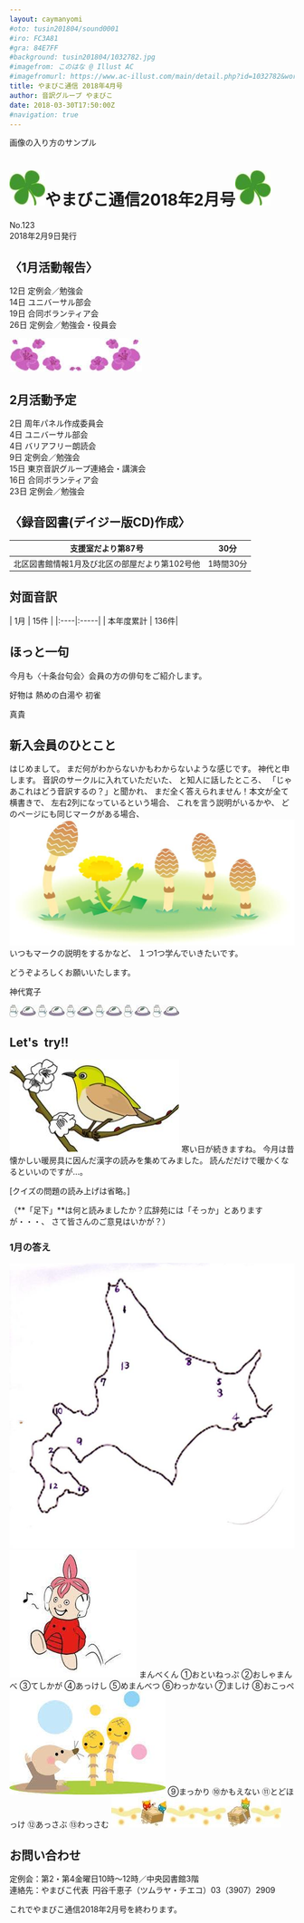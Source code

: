 ```yaml
---
layout: caymanyomi
#oto: tusin201804/sound0001
#iro: FC3A81
#gra: 84E7FF
#background: tusin201804/1032782.jpg
#imagefrom: このはな @ Illust AC
#imagefromurl: https://www.ac-illust.com/main/detail.php?id=1032782&word=%E6%A1%9C83
title: やまびこ通信 2018年4月号
author: 音訳グループ やまびこ
date: 2018-03-30T17:50:00Z
#navigation: true
---
```

画像の入り方のサンプル
# <img class="gyo" src="media/test/test-001.jpg" alt="cut" /><span data-dur="4.134" data-begin="0.03">やまびこ通信2018年2月号</span><img class="gyo" src="media/test/test-001.jpg" alt="cut" />
<span data-dur="2.721" data-begin="4.164">No.123</span>  
<span data-dur="4.353" data-begin="6.885">2018年2月9日発行</span>

## <span data-dur="2.724" data-begin="11.238">〈1月活動報告〉</span>
<span data-dur="4.157" data-begin="13.961">12日 定例会／勉強会</span>  
<span data-dur="3.389" data-begin="18.118">14日 ユニバーサル部会</span>  
<span data-dur="3.842" data-begin="21.506">19日 合同ボランティア会</span>  
<span data-dur="5.492" data-begin="25.347">26日 定例会／勉強会・役員会</span>

<img src="media/test/test-002.jpg" alt="cut" />

## <span data-dur="2.586" data-begin="30.839">2月活動予定</span>
<span data-dur="4.302" data-begin="33.425">2日 周年パネル作成委員会</span>  
<span data-dur="3.156" data-begin="37.726">4日 ユニバーサル部会</span>  
<span data-dur="3.435" data-begin="40.882">4日 バリアフリー朗読会</span>  
<span data-dur="3.931" data-begin="44.316">9日 定例会／勉強会</span>  
<span data-dur="5.783" data-begin="48.247">15日 東京音訳グループ連絡会・講演会</span>  
<span data-dur="3.94" data-begin="54.029">16日 合同ボランティア会</span>  
<span data-dur="4.454" data-begin="57.969">23日 定例会／勉強会</span>

## <span data-dur="4.311" data-begin="62.423">〈録音図書(デイジー版CD)作成〉</span>

| <span data-dur="5.128" data-begin="66.734">支援室だより第87号</span> | 30分 |
| ---- | ------- |
| <span data-dur="9.325" data-begin="71.862">北区図書館情報1月及び北区の部屋だより第102号他</span> | 1時間30分 |

## <span data-dur="2.067" data-begin="81.186">対面音訳</span>

<span data-dur="6.017" data-begin="83.253" markdown="1">
| 1月 | 15件 |
|:----|:-----|
| 本年度累計 | 136件|
</span>

## ほっと一句
<span data-dur="6.704" data-begin="89.27">今月も〈十条台句会〉会員の方の俳句をご紹介します。</span>

<span data-dur="3.895" data-begin="95.973">好物は 熱めの白湯や 初雀</span>

<span data-dur="1.391" data-begin="99.867">真貴</span>

## <span data-dur="2.833" data-begin="101.258">新入会員のひとこと</span>
<span data-dur="2.214" data-begin="104.09">はじめまして。</span>
<span data-dur="5.205" data-begin="106.304">まだ何がわからないかもわからないような感じです。</span>
<span data-dur="2.729" data-begin="111.509">神代と申します。</span>
<span data-dur="2.851" data-begin="114.238">音訳のサークルに入れていただいた、</span>
<span data-dur="2.154" data-begin="117.089">と知人に話したところ、</span>
<span data-dur="4.538" data-begin="119.242">「じゃあこれはどう音訳するの？」と聞かれ、</span>
<span data-dur="5.082" data-begin="123.78">まだ全く答えられません！本文が全て横書きで、</span>
<span data-dur="3.081" data-begin="128.862">左右2列になっているという場合、</span>
<span data-dur="2.389" data-begin="131.942">これを言う説明がいるかや、</span>
<span data-dur="3.431" data-begin="134.33">どのページにも同じマークがある場合、</span>
<img class="migi" src="media/test/test-003.jpg" alt="cut" />
<span data-dur="3.287" data-begin="137.761">いつもマークの説明をするかなど、</span>
<span data-dur="3.47" data-begin="141.047">１つ1つ学んでいきたいです。</span>

<span data-dur="3.942" data-begin="144.517">どうぞよろしくお願いいたします。</span>

<span data-dur="2.086" data-begin="148.458">神代寛子</span>

<img class="obi" src="media/test/test-006.jpg" alt="cut" />

## <span data-dur="1.75" data-begin="163.914">Let's&ensp;try!!</span>

<img class="hidari" src="media/test/test-009.jpg" alt="cut" />
<span data-dur="2.912" data-begin="165.663">寒い日が続きますね。</span>
<span data-dur="7.424" data-begin="168.574">今月は昔懐かしい暖房具に因んだ漢字の読みを集めてみました。</span>  
<span data-dur="4.509" data-begin="175.998">読んだだけで暖かくなるといいのですが…。</span>

<span data-dur="4.339" data-begin="180.506">[クイズの問題の読み上げは省略。]</span>

<span data-dur="6.407" data-begin="184.845">（**「足下」**は何と読みましたか？広辞苑には「そっか」とありますが・・・、</span>
<span data-dur="4.363" data-begin="191.251">さて皆さんのご意見はいかが？）</span>

### <span data-dur="2.208" data-begin="195.614">1月の答え</span>

<img class="naka" src="media/test/test-010.jpg" alt="北海道の地図" />

<img class="migi" src="media/test/test-011.jpg" alt="まんべくん" />
<span class="migi" data-dur="1.769" data-begin="233.391">まんべくん</span>  
<span data-dur="2.811" data-begin="197.822">①おといねっぷ</span>  
<span data-dur="2.39" data-begin="200.632">②おしゃまんべ</span>  
<span data-dur="2.482" data-begin="203.022">③てしかが</span>  
<span data-dur="2.552" data-begin="205.504">④あっけし</span>  
<span data-dur="2.539" data-begin="208.055">⑤めまんべつ</span>  
<span data-dur="2.576" data-begin="210.594">⑥わっかない</span>  
<span data-dur="2.335" data-begin="213.17">⑦ましけ</span>  
<span data-dur="2.613" data-begin="215.504">⑧おこっぺ</span>  
<img class="migi" src="media/test/test-014.jpg" alt="cut" />
<span data-dur="2.506" data-begin="218.116">⑨まっかり</span>  
<span data-dur="2.51" data-begin="220.622">⑩かもえない</span>  
<span data-dur="2.913" data-begin="223.132">⑪とどほっけ</span>  
<span data-dur="2.755" data-begin="226.045">⑫あっさぶ</span>  
<span data-dur="2.901" data-begin="228.799">⑬わっさむ</span>

<img class="obi" src="media/test/test-012.jpg" alt="cut" />

## お問い合わせ
定例会：第2・第4金曜日10時～12時／中央図書館3階  
連絡先：やまびこ代表 円谷千恵子（ツムラヤ・チエコ）03（3907）2909

<span data-dur="6.337" data-begin="237.234">これでやまびこ通信2018年2月号を終わります。</span>

